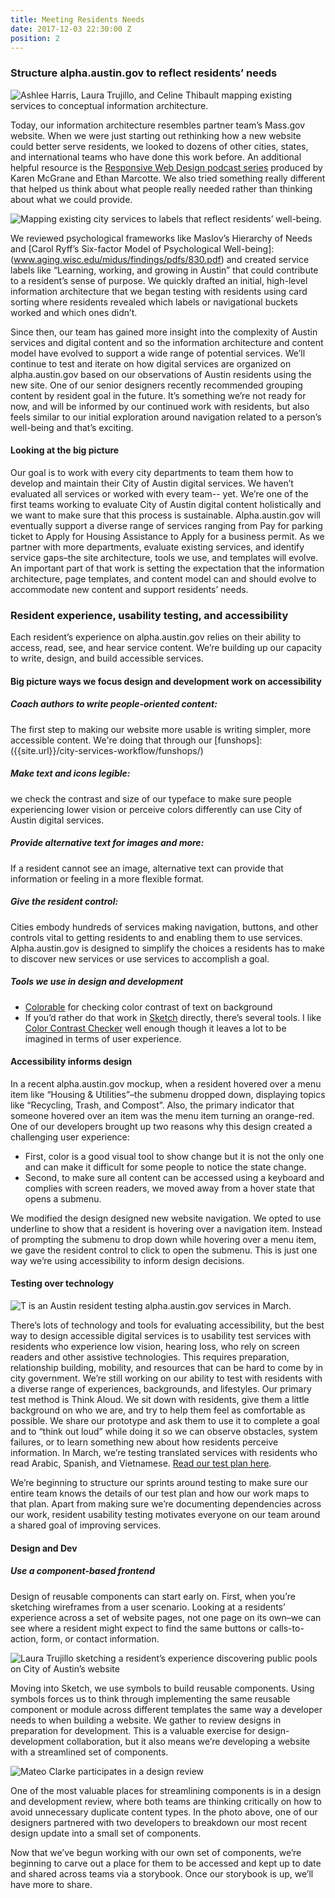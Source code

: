 ```yaml
---
title: Meeting Residents Needs
date: 2017-12-03 22:30:00 Z
position: 2
---
```


### Structure alpha.austin.gov to reflect residents’ needs

![Ashlee Harris, Laura Trujillo, and Celine Thibault mapping existing services to conceptual information architecture.](/uploads/map_services.jpg)

Today, our information architecture resembles partner team’s Mass.gov website. When we were just starting out rethinking how a new website could better serve residents, we looked to dozens of other cities, states, and international teams who have done this work before. An additional helpful resource is the [Responsive Web Design podcast series](https://responsivewebdesign.com/tag/government/) produced by Karen McGrane and Ethan Marcotte. We also tried something really different that helped us think about what people really needed rather than thinking about what we could provide.

![Mapping existing city services to labels that reflect residents’ well-being.](/uploads/existing_services.jpg)

We reviewed psychological frameworks like Maslov’s Hierarchy of Needs and [Carol Ryff’s Six-factor Model of Psychological Well-being]:(www.aging.wisc.edu/midus/findings/pdfs/830.pdf) and created service labels like “Learning, working, and growing in Austin” that could contribute to a resident’s sense of purpose. We quickly drafted an initial, high-level information architecture that we began testing with residents using card sorting where residents revealed which labels or navigational buckets worked and which ones didn’t.

Since then, our team has gained more insight into the complexity of Austin services and digital content and so the information architecture and content model have evolved to support a wide range of potential services. We’ll continue to test and iterate on how digital services are organized on alpha.austin.gov based on our observations of Austin residents using the new site. 
One of our senior designers recently recommended grouping content by resident goal in the future. It’s something we’re not ready for now, and will be informed by our continued work with residents, but also feels similar to our initial exploration around navigation related to a person’s well-being and that’s exciting.

#### Looking at the big picture
Our goal is to work with every city departments to team them how to develop and maintain their City of Austin digital services. We haven’t evaluated all services or worked with every team-- yet. We’re one of the first teams working to evaluate City of Austin digital content holistically and we want to make sure that this process is sustainable. Alpha.austin.gov will eventually support a diverse range of services ranging from Pay for parking ticket to Apply for Housing Assistance to Apply for a business permit. As we partner with more departments, evaluate existing services, and identify service gaps–the site architecture, tools we use, and templates will evolve. An important part of that work is setting the expectation that the information architecture, page templates, and content model can and should evolve to accommodate new content and support residents’ needs.

### Resident experience, usability testing, and accessibility
Each resident’s experience on alpha.austin.gov relies on their ability to access, read, see, and hear service content. We’re building up our capacity to write, design, and build accessible services.
#### Big picture ways we focus design and development work on accessibility

##### Coach authors to write people-oriented content: 
The first step to making our website more usable is writing simpler, more accessible content. We're doing that through our [funshops]:({{site.url}}/city-services-workflow/funshops/)

##### Make text and icons legible:
we check the contrast and size of our typeface to make sure people experiencing lower vision or perceive colors differently can use City of Austin digital services.

##### Provide alternative text for images and more:
If a resident cannot see an image, alternative text can provide that information or feeling in a more flexible format.

##### Give the resident control:
Cities embody hundreds of services making navigation, buttons, and other controls vital to getting residents to and enabling them to use services. Alpha.austin.gov is designed to simplify the choices a residents has to make to discover new services or use services to accomplish a goal.

##### Tools we use in design and development

* [Colorable](http://jxnblk.com/colorable/demos/text/) for checking color contrast of text on background
* If you’d rather do that work in [Sketch](https://www.sketchapp.com/) directly, there’s several tools. I like [Color Contrast Checker](https://github.com/getflourish/Sketch-Color-Contrast-Analyser) well enough though it leaves a lot to be imagined in terms of user experience.

#### Accessibility informs design
In a recent alpha.austin.gov mockup, when a resident hovered over a menu item like “Housing & Utilities”–the submenu dropped down, displaying topics like “Recycling, Trash, and Compost”. Also, the primary indicator that someone hovered over an item was the menu item turning an orange-red. One of our developers brought up two reasons why this design created a challenging user experience:

* First, color is a good visual tool to show change but it is not the only one and can make it difficult for some people to notice the state change. 
* Second, to make sure all content can be accessed using a keyboard and complies with screen readers, we moved away from a hover state that opens a submenu.

We modified the design designed new website navigation. We opted to use underline to show that a resident is hovering over a navigation item. Instead of prompting the submenu to drop down while hovering over a menu item, we gave the resident control to click to open the submenu. This is just one way we’re using accessibility to inform design decisions.

#### Testing over technology

![T is an Austin resident testing alpha.austin.gov services in March.](/uploads/tien_testing.jpg)

There’s lots of technology and tools for evaluating accessibility, but the best way to design accessible digital services is to usability test services with residents who experience low vision, hearing loss, who rely on screen readers and other assistive technologies. This requires preparation, relationship building, mobility, and resources that can be hard to come by in city government. We’re still working on our ability to test with residents with a diverse range of experiences, backgrounds, and lifestyles. Our primary test method is Think Aloud. We sit down with residents, give them a little background on who we are, and try to help them feel as comfortable as possible. We share our prototype and ask them to use it to complete a goal and to “think out loud” while doing it so we can observe obstacles, system failures, or to learn something new about how residents perceive information. In March, we’re testing translated services with residents who read Arabic, Spanish, and Vietnamese. [Read our test plan here](https://docs.google.com/document/d/1m9C4tzDlwsqehDJkcRBLQI3NjCHrbCGYmj5J9QxLhLc/edit).

We’re beginning to structure our sprints around testing to make sure our entire team knows the details of our test plan and how our work maps to that plan. Apart from making sure we’re documenting dependencies across our work, resident usability testing motivates everyone on our team around a shared goal of improving services.

#### Design and Dev

##### Use a component-based frontend
Design of reusable components can start early on. First, when you’re sketching wireframes from a user scenario. Looking at a residents’ experience across a set of website pages, not one page on its own–we can see where a resident might expect to find the same buttons or calls-to-action, form, or contact information.

![Laura Trujillo sketching a resident’s experience discovering public pools on City of Austin’s website](/uploads/laura_storyboarding.jpg)

Moving into Sketch, we use symbols to build reusable components. Using symbols forces us to think through implementing the same reusable component or module across different templates the same way a developer needs to when building a website. We gather to review designs in preparation for development. This is a valuable exercise for design-development collaboration, but it also means we’re developing a website with a streamlined set of components.

![Mateo Clarke participates in a design review](/uploads/design_dev.jpg)

One of the most valuable places for streamlining components is in a design and development review, where both teams are thinking critically on how to avoid unnecessary duplicate content types. In the photo above, one of our designers partnered with two developers to breakdown our most recent design update into a small set of components. 

Now that we’ve begun working with our own set of components, we’re beginning to carve out a place for them to be accessed and kept up to date and shared across teams via a storybook. Once our storybook is up, we’ll have more to share.
